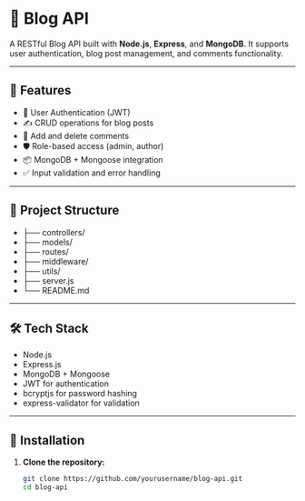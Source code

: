 # 📝 Blog API

A RESTful Blog API built with **Node.js**, **Express**, and **MongoDB**. It supports user authentication, blog post management, and comments functionality.

---

## 🚀 Features

- 🔐 User Authentication (JWT)
- ✍️ CRUD operations for blog posts
- 💬 Add and delete comments
- 🛡 Role-based access (admin, author)
- 📦 MongoDB + Mongoose integration
- ✅ Input validation and error handling

---

## 📁 Project Structure
- ├── controllers/
- ├── models/
- ├── routes/
- ├── middleware/
- ├── utils/
- ├── server.js
- └── README.md

---

## 🛠 Tech Stack

- Node.js
- Express.js
- MongoDB + Mongoose
- JWT for authentication
- bcryptjs for password hashing
- express-validator for validation

---

## 🔧 Installation

1. **Clone the repository:**
   ```bash
   git clone https://github.com/yourusername/blog-api.git
   cd blog-api


